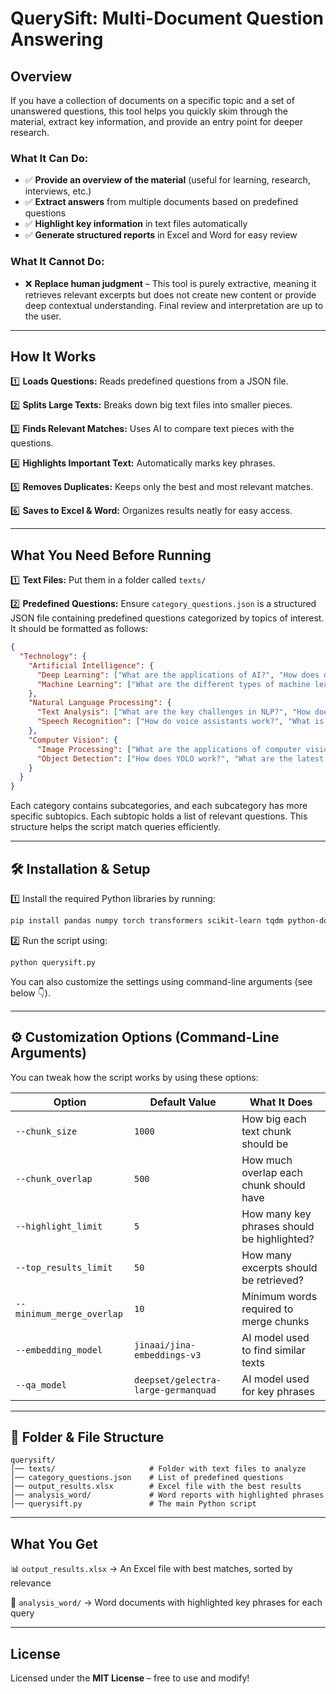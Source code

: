 # QuerySift: Multi-Document Question Answering

## Overview

If you have a collection of documents on a specific topic and a set of unanswered questions, this tool helps you quickly skim through the material, extract key information, and provide an entry point for deeper research.

### What It Can Do:

- ✅ **Provide an overview of the material** (useful for learning, research, interviews, etc.)
- ✅ **Extract answers** from multiple documents based on predefined questions
- ✅ **Highlight key information** in text files automatically
- ✅ **Generate structured reports** in Excel and Word for easy review

### What It Cannot Do:

- ❌ **Replace human judgment** – This tool is purely extractive, meaning it retrieves relevant excerpts but does not create new content or provide deep contextual understanding. Final review and interpretation are up to the user.

---

## How It Works

1️⃣ **Loads Questions:** Reads predefined questions from a JSON file.

2️⃣ **Splits Large Texts:** Breaks down big text files into smaller pieces.

3️⃣ **Finds Relevant Matches:** Uses AI to compare text pieces with the questions.

4️⃣ **Highlights Important Text:** Automatically marks key phrases.

5️⃣ **Removes Duplicates:** Keeps only the best and most relevant matches.

6️⃣ **Saves to Excel & Word:** Organizes results neatly for easy access.

---

## What You Need Before Running

1️⃣ **Text Files:** Put them in a folder called `texts/`

2️⃣ **Predefined Questions:** Ensure `category_questions.json` is a structured JSON file containing predefined questions categorized by topics of interest. It should be formatted as follows:

```json
{
  "Technology": {
    "Artificial Intelligence": {
      "Deep Learning": ["What are the applications of AI?", "How does deep learning improve AI?"],
      "Machine Learning": ["What are the different types of machine learning?", "How does supervised learning work?"]
    },
    "Natural Language Processing": {
      "Text Analysis": ["What are the key challenges in NLP?", "How does sentiment analysis work?"],
      "Speech Recognition": ["How do voice assistants work?", "What is the role of transformers in NLP?"]
    },
    "Computer Vision": {
      "Image Processing": ["What are the applications of computer vision?", "How do convolutional neural networks (CNNs) work?"],
      "Object Detection": ["How does YOLO work?", "What are the latest advancements in object detection?"]
    }
  }
}
```

Each category contains subcategories, and each subcategory has more specific subtopics. Each subtopic holds a list of relevant questions. This structure helps the script match queries efficiently.

---

## 🛠️ Installation & Setup

1️⃣ Install the required Python libraries by running:

```bash
pip install pandas numpy torch transformers scikit-learn tqdm python-docx openpyxl einops
```

2️⃣ Run the script using:

```bash
python querysift.py
```

You can also customize the settings using command-line arguments (see below 👇).

---

## ⚙️ Customization Options (Command-Line Arguments)

You can tweak how the script works by using these options:

| Option                    | Default Value                       | What It Does                                |
| ------------------------- | ----------------------------------- | ------------------------------------------- |
| `--chunk_size`            | `1000`                              | How big each text chunk should be           |
| `--chunk_overlap`         | `500`                               | How much overlap each chunk should have     |
| `--highlight_limit`       | `5`                                 | How many key phrases should be highlighted? |
| `--top_results_limit`     | `50`                                | How many excerpts should be retrieved?      |
| `--minimum_merge_overlap` | `10`                                | Minimum words required to merge chunks      |
| `--embedding_model`       | `jinaai/jina-embeddings-v3`         | AI model used to find similar texts         |
| `--qa_model`              | `deepset/gelectra-large-germanquad` | AI model used for key phrases               |

---

## 📁 Folder & File Structure

```
querysift/
│── texts/                     # Folder with text files to analyze
│── category_questions.json    # List of predefined questions
│── output_results.xlsx        # Excel file with the best results
│── analysis_word/             # Word reports with highlighted phrases
│── querysift.py               # The main Python script
```

---

## What You Get

📊 `output_results.xlsx` → An Excel file with best matches, sorted by relevance

📄 `analysis_word/` → Word documents with highlighted key phrases for each query

---

## License

Licensed under the **MIT License** – free to use and modify!
